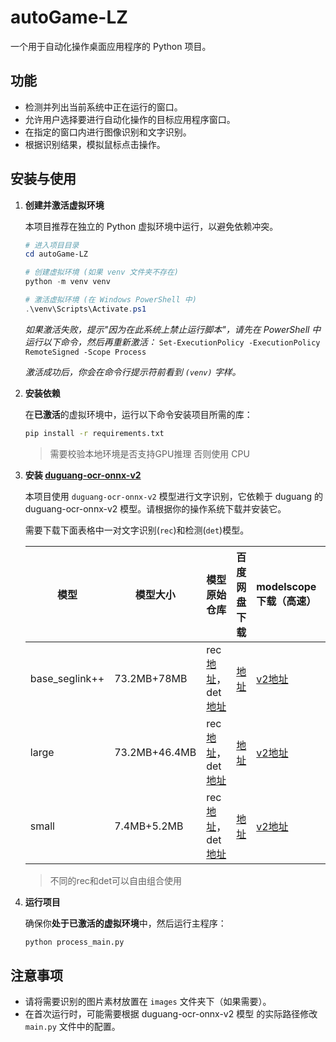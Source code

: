 # autoGame-LZ

一个用于自动化操作桌面应用程序的 Python 项目。

## 功能

*   检测并列出当前系统中正在运行的窗口。
*   允许用户选择要进行自动化操作的目标应用程序窗口。
*   在指定的窗口内进行图像识别和文字识别。
*   根据识别结果，模拟鼠标点击操作。

## 安装与使用

1.  **创建并激活虚拟环境**

    本项目推荐在独立的 Python 虚拟环境中运行，以避免依赖冲突。

    ```powershell
    # 进入项目目录
    cd autoGame-LZ

    # 创建虚拟环境 (如果 venv 文件夹不存在)
    python -m venv venv

    # 激活虚拟环境 (在 Windows PowerShell 中)
    .\venv\Scripts\Activate.ps1
    ```
    *如果激活失败，提示"因为在此系统上禁止运行脚本"，请先在 PowerShell 中运行以下命令，然后再重新激活：*
    `Set-ExecutionPolicy -ExecutionPolicy RemoteSigned -Scope Process`

    *激活成功后，你会在命令行提示符前看到 `(venv)` 字样。*

2.  **安装依赖**

    在**已激活**的虚拟环境中，运行以下命令安装项目所需的库：

    ```bash
    pip install -r requirements.txt
    ```
    > 需要校验本地环境是否支持GPU推理 否则使用 CPU

3.  **安装 [duguang-ocr-onnx-v2](models/duguang-ocr-onnx-v2)**

    本项目使用 `duguang-ocr-onnx-v2` 模型进行文字识别，它依赖于 duguang 的 duguang-ocr-onnx-v2 模型。请根据你的操作系统下载并安装它。

    需要下载下面表格中一对文字识别(`rec`)和检测(`det`)模型。
    
    | 模型           | 模型大小      | 模型原始仓库                                                 | 百度网盘下载                                                 | modelscope下载（高速）                                       | 个人评价 |
    | -------------- | ------------- | ------------------------------------------------------------ | ------------------------------------------------------------ | ------------------------------------------------------------ | -------- |
    | base_seglink++ | 73.2MB+78MB   | rec[地址](https://modelscope.cn/models/iic/cv_convnextTiny_ocr-recognition-general_damo/summary)，det [地址](https://modelscope.cn/models/iic/cv_resnet18_ocr-detection-line-level_damo/summary) | [地址](https://pan.baidu.com/s/1Vch_5kcL_FqQet5G9pfEJQ?pwd=tjp9) | [v2地址](https://modelscope.cn/models/mscoder/duguang-ocr-onnx-v2) | 9分      |
    | large          | 73.2MB+46.4MB | rec[地址](https://modelscope.cn/models/iic/cv_convnextTiny_ocr-recognition-general_damo/summary)，det [地址](https://www.modelscope.cn/models/iic/cv_resnet18_ocr-detection-db-line-level_damo/summary) | [地址](https://pan.baidu.com/s/1Vch_5kcL_FqQet5G9pfEJQ?pwd=tjp9) | [v2地址](https://modelscope.cn/models/mscoder/duguang-ocr-onnx-v2) | 8分      |
    | small          | 7.4MB+5.2MB   | rec[地址](https://modelscope.cn/models/iic/cv_LightweightEdge_ocr-recognitoin-general_damo/summary)，det [地址](https://www.modelscope.cn/models/iic/cv_proxylessnas_ocr-detection-db-line-level_damo/summary) | [地址](https://pan.baidu.com/s/1Vch_5kcL_FqQet5G9pfEJQ?pwd=tjp9) | [v2地址](https://modelscope.cn/models/mscoder/duguang-ocr-onnx-v2) | 5分      |
    
    >  不同的rec和det可以自由组合使用
4.  **运行项目**

    确保你**处于已激活的虚拟环境**中，然后运行主程序：

    ```bash
    python process_main.py
    ```

## 注意事项

*   请将需要识别的图片素材放置在 `images` 文件夹下（如果需要）。
*   在首次运行时，可能需要根据 duguang-ocr-onnx-v2 模型 的实际路径修改 `main.py` 文件中的配置。 